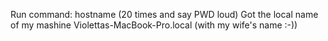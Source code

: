 Run command: hostname (20 times and say PWD loud)
Got the local name of my mashine Violettas-MacBook-Pro.local (with my wife's name :-))
